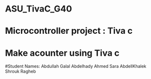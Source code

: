 # **ASU_TivaC_G40**

# Microcontroller project : Tiva c

# Make acounter using Tiva c 

#Student Names:
Abdullah Galal
Abdelhady Ahmed
Sara AbdellKhalek
Shrouk Ragheb 
